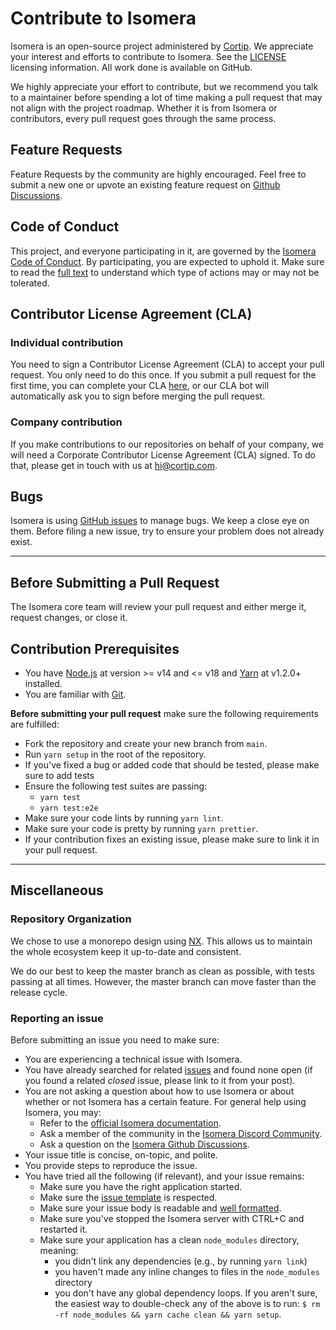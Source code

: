 # Contribute to Isomera

Isomera is an open-source project administered by [Cortip](https://www.cortip.com/). We appreciate your interest and efforts to contribute to Isomera. See the [LICENSE](https://github.com/cortip/isomera/blob/main/LICENSE) licensing information. All work done is available on GitHub.

We highly appreciate your effort to contribute, but we recommend you talk to a maintainer before spending a lot of time making a pull request that may not align with the project roadmap. Whether it is from Isomera or contributors, every pull request goes through the same process.

## Feature Requests

Feature Requests by the community are highly encouraged. Feel free to submit a new one or upvote an existing feature request on [Github Discussions](https://github.com/cortip/isomera/discussions/17).

## Code of Conduct

This project, and everyone participating in it, are governed by the [Isomera Code of Conduct](CODE_OF_CONDUCT.md). By participating, you are expected to uphold it. Make sure to read the [full text](CODE_OF_CONDUCT.md) to understand which type of actions may or may not be tolerated.

## Contributor License Agreement (CLA)

### Individual contribution

You need to sign a Contributor License Agreement (CLA) to accept your pull request. You only need to do this once. If you submit a pull request for the first time, you can complete your CLA [here](https://cla-assistant.io/cortip/isomera?redirect=true), or our CLA bot will automatically ask you to sign before merging the pull request.

### Company contribution

If you make contributions to our repositories on behalf of your company, we will need a Corporate Contributor License Agreement (CLA) signed. To do that, please get in touch with us at [hi@cortip.com](mailto:hi@cortip.com).

## Bugs

Isomera is using [GitHub issues](https://github.com/cortip/isomera/issues) to manage bugs. We keep a close eye on them. Before filing a new issue, try to ensure your problem does not already exist.

---

## Before Submitting a Pull Request

The Isomera core team will review your pull request and either merge it, request changes, or close it.

## Contribution Prerequisites

- You have [Node.js](https://nodejs.org/en/) at version >= v14 and <= v18 and [Yarn](https://yarnpkg.com/en/) at v1.2.0+ installed.
- You are familiar with [Git](https://git-scm.com).

**Before submitting your pull request** make sure the following requirements are fulfilled:

- Fork the repository and create your new branch from `main`.
- Run `yarn setup` in the root of the repository.
- If you've fixed a bug or added code that should be tested, please make sure to add tests
- Ensure the following test suites are passing:
  - `yarn test`
  - `yarn test:e2e`
- Make sure your code lints by running `yarn lint`.
- Make sure your code is pretty by running `yarn prettier`.
- If your contribution fixes an existing issue, please make sure to link it in your pull request.

---

## Miscellaneous

### Repository Organization

We chose to use a monorepo design using [NX](https://nx.dev/). This allows us to maintain the whole ecosystem keep it up-to-date and consistent.

We do our best to keep the master branch as clean as possible, with tests passing at all times. However, the master branch can move faster than the release cycle.

### Reporting an issue

Before submitting an issue you need to make sure:

- You are experiencing a technical issue with Isomera.
- You have already searched for related [issues](https://github.com/cortip/isomera/issues) and found none open (if you found a related _closed_ issue, please link to it from your post).
- You are not asking a question about how to use Isomera or about whether or not Isomera has a certain feature. For general help using Isomera, you may:
  - Refer to the [official Isomera documentation](https://docs.isomera.org).
  - Ask a member of the community in the [Isomera Discord Community](https://discord.gg/Q78c7yGB).
  - Ask a question on the [Isomera Github Discussions](https://github.com/cortip/isomera/discussions).
- Your issue title is concise, on-topic, and polite.
- You provide steps to reproduce the issue.
- You have tried all the following (if relevant), and your issue remains:
  - Make sure you have the right application started.
  - Make sure the [issue template](.github/ISSUE_TEMPLATE) is respected.
  - Make sure your issue body is readable and [well formatted](https://guides.github.com/features/mastering-markdown).
  - Make sure you've stopped the Isomera server with CTRL+C and restarted it.
  - Make sure your application has a clean `node_modules` directory, meaning:
    - you didn't link any dependencies (e.g., by running `yarn link`)
    - you haven't made any inline changes to files in the `node_modules` directory
    - you don't have any global dependency loops. If you aren't sure, the easiest way to double-check any of the above is to run: `$ rm -rf node_modules && yarn cache clean && yarn setup`.
